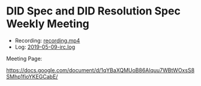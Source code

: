 # DID Spec and DID Resolution Spec Weekly Meeting

* Recording: [recording.mp4](recording.mp4)
* Log: [2019-05-09-irc.log](2019-05-09-irc.log)

Meeting Page:

https://docs.google.com/document/d/1qYBaXQMUoB86Alquu7WBtWOxsS8SMhp1fioYKEGCabE/
